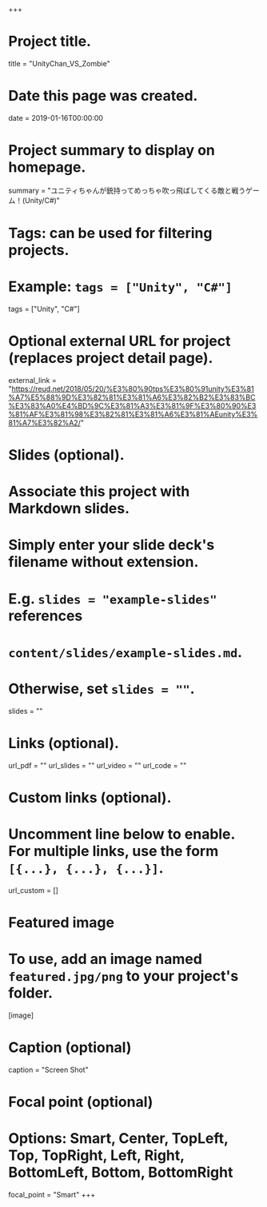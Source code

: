 +++

# Project title.
title = "UnityChan_VS_Zombie"

# Date this page was created.
date = 2019-01-16T00:00:00

# Project summary to display on homepage.
summary = "ユニティちゃんが銃持ってめっちゃ吹っ飛ばしてくる敵と戦うゲーム！(Unity/C#)"

# Tags: can be used for filtering projects.
# Example: `tags = ["Unity", "C#"]`
tags = ["Unity", "C#"]

# Optional external URL for project (replaces project detail page).
external_link = "https://reud.net/2018/05/20/%E3%80%90tps%E3%80%91unity%E3%81%A7%E5%88%9D%E3%82%81%E3%81%A6%E3%82%B2%E3%83%BC%E3%83%A0%E4%BD%9C%E3%81%A3%E3%81%9F%E3%80%90%E3%81%AF%E3%81%98%E3%82%81%E3%81%A6%E3%81%AEunity%E3%81%A7%E3%82%A2/"

# Slides (optional).
#   Associate this project with Markdown slides.
#   Simply enter your slide deck's filename without extension.
#   E.g. `slides = "example-slides"` references 
#   `content/slides/example-slides.md`.
#   Otherwise, set `slides = ""`.
slides = ""

# Links (optional).
url_pdf = ""
url_slides = ""
url_video = ""
url_code = ""

# Custom links (optional).
#   Uncomment line below to enable. For multiple links, use the form `[{...}, {...}, {...}]`.
url_custom = []

# Featured image
# To use, add an image named `featured.jpg/png` to your project's folder. 
[image]
  # Caption (optional)
  caption = "Screen Shot"
  
  # Focal point (optional)
  # Options: Smart, Center, TopLeft, Top, TopRight, Left, Right, BottomLeft, Bottom, BottomRight
  focal_point = "Smart"
+++

